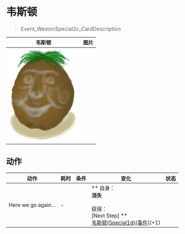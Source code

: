 # 韦斯顿  
> Event_WestonSpecial2c_CardDescription  
  
  韦斯顿  |   图片   
 ----  |  ----:   
   |  <img decoding="async" src="Sprite/Weston.png" href="a.md" style="max-width:300px;max-height:300px;">   
  
## 动作  
动作  |  耗时  |  条件  |  变化  |  状态  
----  |  ----  |  ----  |  ----  |  ----  
Here we go again...<br>  |  -  |    |  ** 自身：**<br>消失<br><br>** 获得： **<br>** [Next Step] **<br>  [韦斯顿(Special1d)(事件)](Event_WestonSpecial1d.md)(+1)<br>  |    


<script>document.title="韦斯顿 - 卡牌生存百科 Card Survival Wiki";</script>